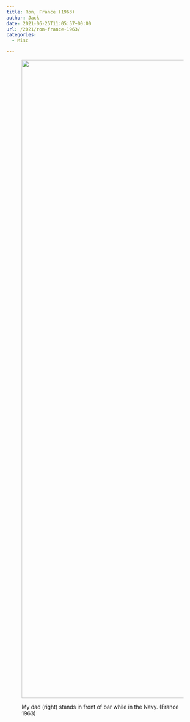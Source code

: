 ```yaml
---
title: Ron, France (1963)
author: Jack
date: 2021-06-25T11:05:57+00:00
url: /2021/ron-france-1963/
categories:
  - Misc

---
```

<!--kg-card-begin: html--><figure class="wp-block-image size-full">

<img loading="lazy" width="2500" height="1666" src="/content/images/wordpress/2021/06/LeCorsair-edit.jpg" alt="" class="wp-image-740" srcset="/content/images/wordpress/2021/06/LeCorsair-edit.jpg 2500w, /content/images/wordpress/2021/06/LeCorsair-edit-300x200.jpg 300w, /content/images/wordpress/2021/06/LeCorsair-edit.jpg 700w, /content/images/wordpress/2021/06/LeCorsair-edit-768x512.jpg 768w, /content/images/wordpress/2021/06/LeCorsair-edit-1536x1024.jpg 1536w, /content/images/wordpress/2021/06/LeCorsair-edit-2048x1365.jpg 2048w, /content/images/wordpress/2021/06/LeCorsair-edit-450x300.jpg 450w, /content/images/wordpress/2021/06/LeCorsair-edit-1024x682.jpg 1024w, /content/images/wordpress/2021/06/LeCorsair-edit-900x600.jpg 900w" sizes="(max-width: 2500px) 100vw, 2500px" /> <figcaption>My dad (right) stands in front of bar while in the Navy. (France 1963)</figcaption></figure> 

<!--kg-card-end: html-->